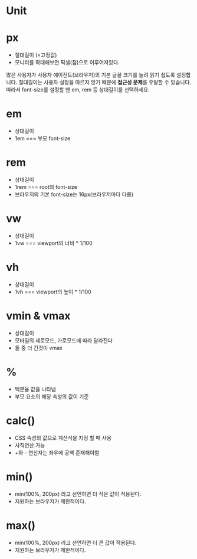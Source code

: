 # Unit

# px

- 절대길이 (=고정값)
- 모니터를 확대해보면 픽셀(점)으로 이루어져있다.

많은 사용자가 사용자 에이전트(브라우저)의 기본 글꼴 크기를 늘려 읽기 쉽도록 설정합니다. 절대길이는 사용자 설정을 따르지 않기 때문에 **접근성 문제**를 유발할 수 있습니다. 따라서 font-size를 설정할 땐 em, rem 등 상대길이를 선택하세요.

# em

- 상대길이
- 1em === 부모 font-size

# rem

- 상대길이
- 1rem === root의 font-size
- 브라우저의 기본 font-size는 16px(브라우저마다 다름)

# vw

- 상대길이
- 1vw === viewport의 너비 * 1/100

# vh

- 상대길이
- 1vh === viewport의 높이 * 1/100

# vmin & vmax

- 상대길이
- 모바일의 세로모드, 가로모드에 따라 달라진다
- 둘 중 더 긴것이 vmax

# %

- 백분율 값을 나타냄
- 부모 요소의 해당 속성의 값이 기준

# calc()

- CSS 속성의 값으로 계산식을 지정 할 때 사용
- 사칙연산 가능
- +와 - 연산자는 좌우에 공백 존재해야함

# min()

- min(100%, 200px) 라고 선언하면 더 작은 값이 적용된다.
- 지원하는 브라우저가 제한적이다.

# max()

- min(100%, 200px) 라고 선언하면 더 큰 값이 적용된다.
- 지원하는 브라우저가 제한적이다.